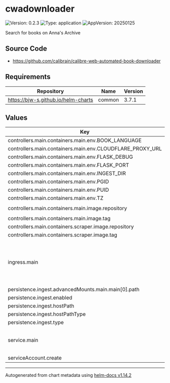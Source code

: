 # cwadownloader

![Version: 0.2.3](https://img.shields.io/badge/Version-0.2.3-informational?style=flat-square) ![Type: application](https://img.shields.io/badge/Type-application-informational?style=flat-square) ![AppVersion: 20250125](https://img.shields.io/badge/AppVersion-20250125-informational?style=flat-square)

Search for books on Anna's Archive

## Source Code

* <https://github.com/calibrain/calibre-web-automated-book-downloader>

## Requirements

| Repository | Name | Version |
|------------|------|---------|
| https://bjw-s.github.io/helm-charts | common | 3.7.1 |

## Values

| Key | Type | Default | Description |
|-----|------|---------|-------------|
| controllers.main.containers.main.env.BOOK_LANGUAGE | string | `"en"` |  |
| controllers.main.containers.main.env.CLOUDFLARE_PROXY_URL | string | `"http://localhost:8000"` |  |
| controllers.main.containers.main.env.FLASK_DEBUG | bool | `false` |  |
| controllers.main.containers.main.env.FLASK_PORT | int | `8084` |  |
| controllers.main.containers.main.env.INGEST_DIR | string | `"/cwa-book-ingest"` |  |
| controllers.main.containers.main.env.PGID | string | `"1000"` |  |
| controllers.main.containers.main.env.PUID | string | `"1000"` |  |
| controllers.main.containers.main.env.TZ | string | `"Etc/UTC"` |  |
| controllers.main.containers.main.image.repository | string | `"ghcr.io/calibrain/calibre-web-automated-book-downloader"` |  |
| controllers.main.containers.main.image.tag | string | `""` |  |
| controllers.main.containers.scraper.image.repository | string | `"ghcr.io/sarperavci/cloudflarebypassforscraping"` |  |
| controllers.main.containers.scraper.image.tag | string | `"latest"` |  |
| ingress.main | object | See [values.yaml](./values.yaml) | Enable and configure ingress settings for the chart under this key. |
| persistence.ingest.advancedMounts.main.main[0].path | string | `"/cwa-book-ingest"` |  |
| persistence.ingest.enabled | bool | `false` |  |
| persistence.ingest.hostPath | string | `"/path/to/your/ingest/folder"` |  |
| persistence.ingest.hostPathType | string | `"DirectoryOrCreate"` |  |
| persistence.ingest.type | string | `"hostPath"` |  |
| service.main | object | See [values.yaml](./values.yaml) | Configures service settings for the chart. |
| serviceAccount.create | bool | `false` |  |

----------------------------------------------
Autogenerated from chart metadata using [helm-docs v1.14.2](https://github.com/norwoodj/helm-docs/releases/v1.14.2)

